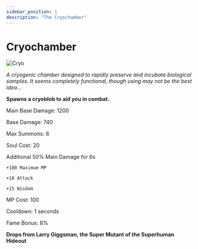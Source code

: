 ```yaml
---
sidebar_position: 1
description: "The Cryochamber"
---
```


# Cryochamber

![Cryo](https://vwiki.valorserver.com/api/item/picture/cryochamber)

<i>A cryogenic chamber designed to rapidly preserve and incubate biological samples. It seems completely functional, though using may not be the best idea...</i>

**Spawns a cryoblob to aid you in combat.**

Main Base Damage: 1200

Base Damage: 740

Max Summons: 6

Soul Cost: 20

Additional 50% Main Damage for 6s

    +100 Maximum MP

    +10 Attack

    +15 Wisdom

MP Cost: 100

Cooldown: 1 seconds

Fame Bonus: 8%

**Drops from Larry Giggsman, the Super Mutant of the Superhuman Hideout**
